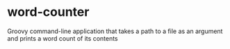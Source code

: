 # word-counter
Groovy command-line application that takes a path to a file as an argument and prints a word count of its contents
